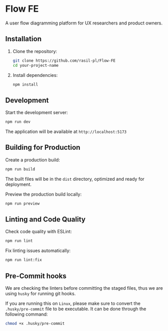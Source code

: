 # Flow FE

A user flow diagramming platform for UX researchers and product owners.

## Installation

1. Clone the repository:

   ```bash
   git clone https://github.com/rasil-pl/Flow-FE
   cd your-project-name
   ```

2. Install dependencies:
   ```bash
   npm install
   ```

## Development

Start the development server:

```bash
npm run dev
```

The application will be available at `http://localhost:5173`

## Building for Production

Create a production build:

```bash
npm run build
```

The built files will be in the `dist` directory, optimized and ready for deployment.

Preview the production build locally:

```bash
npm run preview
```

## Linting and Code Quality

Check code quality with ESLint:

```bash
npm run lint
```

Fix linting issues automatically:

```bash
npm run lint:fix
```

## Pre-Commit hooks

We are checking the linters before committing the staged files, thus we are using `husky` for running git hooks.

If you are running this on `Linux`, please make sure to convert the `.husky/pre-commit` file to be executable. It can be done through the following command:

```bash
chmod +x .husky/pre-commit
```
